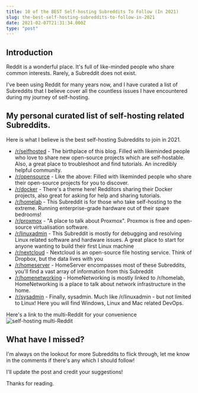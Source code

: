 ```yaml
---
title: 10 of the BEST Self-hosting Subreddits To Follow (In 2021)
slug: the-best-self-hosting-subreddits-to-follow-in-2021
date: 2021-02-07T21:31:34.000Z
type: "post"
---
```




## Introduction

Reddit is a wonderful place. It's full of like-minded people who share common interests. Rarely, a Subreddit does not exist.

I've been using Reddit for many years now, and I have curated a list of Subreddits that I believe cover all the countless issues I have encountered during my journey of self-hosting.

## My personal curated list of self-hosting related Subreddits.

Here is what I believe is the best self-hosting Subreddits to join in 2021.

- [/r/selfhosted](https://www.reddit.com/r/selfhosted/) - The birthplace of this blog. Filled with likeminded people who love to share new open-source projects which are self-hostable. Also, a great place to troubleshoot and find tutorials. An incredibly helpful community.
- [/r/opensource](https://www.reddit.com/r/opensource) - Like the above: Filled with likeminded people who share their open-source projects for you to discover.
- [/r/docker](https://www.reddit.com/r/docker) - There's a theme here! Redditors sharing their Docker projects, also great for asking for help and sharing tutorials.
- [/r/homelab](https://www.reddit.com/r/homelab) - This Subreddit is for those who take self-hosting to the extreme. Running enterprise-grade hardware out of their spare bedrooms!
- [/r/proxmox](https://www.reddit.com/r/proxmox) - "A place to talk about Proxmox". Proxmox is free and open-source virtualisation software.
- [/r/linuxadmin](https://www.reddit.com/r/linuxadmin) - This Subreddit is mostly for debugging and resolving Linux related software and hardware issues. A great place to start for anyone wanting to build their first Linux machine
- [/r/nextcloud](https://www.reddit.com/r/nextcloud) - Nextcloud is an open-source file hosting service. Think of Dropbox, but the data lives with you
- [/r/homeserver](https://www.reddit.com/r/homeserver) - HomeServer encompasses most of these Subreddits, you'll find a vast array of information from this Subreddit
- [/r/homenetworking](https://www.reddit.com/r/homenetworking) - HomeNetworking is mostly linked to /r/homelab, HomeNetworking is a place to talk about network infrastructure in the home.
- [/r/sysadmin](https://www.reddit.com/r/sysadmin) - Finally, sysadmin. Much like /r/linuxadmin - but not limited to Linux! Here you will find Windows, Linux and Mac related DevOps.

Here's a link to the multi-Reddit for your convenience![ self-hosting multi-Reddit](https://www.reddit.com/r/HomeNetworking+HomeServer+NextCloud+Proxmox+docker+homelab+linuxadmin+opensource+selfhosted+sysadmin)

## What have I missed?

I'm always on the lookout for more Subreddits to flick through, let me know in the comments if there's any which I should follow!

I'll update the post and credit your suggestions!

Thanks for reading.
